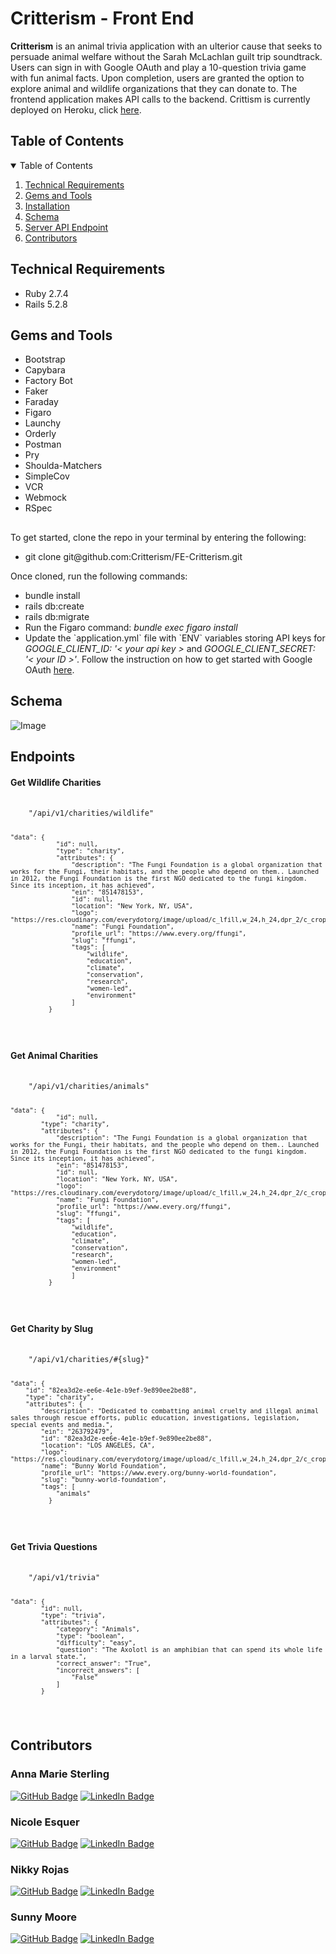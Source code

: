 # Critterism - Front End

<b>Critterism</b> is an animal trivia application with an ulterior cause that seeks to persuade animal welfare without the Sarah McLachlan guilt trip soundtrack. Users can sign in with Google OAuth and play a 10-question trivia game with fun animal facts. Upon completion, users are granted the option to explore animal and wildlife organizations that they can donate to. The frontend application makes API calls to the backend. Crittism is currently deployed on Heroku, click <a href="https://critterism-fe.herokuapp.com/">here</a>. 

<!-- TABLE OF CONTENTS -->

<h2> Table of Contents</h2>
<details open="open">
<summary>Table of Contents</summary>
  <ol>
    <li><a href="#technical-requirements"> Technical Requirements</a></li>
    <li><a href="#gems-and-tools"> Gems and Tools</a></li>
    <li><a href="installation"> Installation</a></li>
    <li><a href="#schema"> Schema</a></li>
    <li><a href="#endpoints"> Server API Endpoint</a></li>
    <li><a href="#contributors"> Contributors</a></li>
  </ol>
</details>

<!-- TECHNICAL REQUIREMENTS -->

<h2 id="technical-requirements">Technical Requirements</h2>
<ul>
<li>Ruby 2.7.4</li>
<li>Rails 5.2.8</li>
</ul>

<!-- GEMS AND TOOLS -->

<h2 id="gems-and-tools">Gems and Tools</h2>
<ul>
  <li>Bootstrap</li>
  <li>Capybara</li>
  <li>Factory Bot</li>
  <li>Faker</li>
  <li>Faraday</li>
  <li>Figaro</li>
  <li>Launchy</li>
  <li>Orderly</li>
  <li>Postman</li>
  <li>Pry</li>
  <li>Shoulda-Matchers</li>
  <li>SimpleCov</li>
  <li>VCR</li>
  <li>Webmock</li>
  <li>RSpec</li>
</ul>

<!-- INSTALLATION -->

<h2 id="installation"> </h2>

To get started, clone the repo in your terminal by entering the following:
<ul>
  <li>git clone git@github.com:Critterism/FE-Critterism.git</li>
</ul>  
   
Once cloned, run the following commands:
<ul>
  <li>bundle install</li>
  <li>rails db:create</li>
  <li>rails db:migrate</li>
  <li>Run the Figaro command: <em>bundle exec figaro install</em></li>
  <li>Update the `application.yml` file with `ENV` variables storing API keys for <em>GOOGLE_CLIENT_ID: '< your api key ></em> and <em>GOOGLE_CLIENT_SECRET: '< your ID >'</em>. Follow the instruction on how to get started with Google OAuth <a href="https://oauth.net/getting-started/">here</a>.</li>
</ul>  

<!-- DATABASE SCHEMA -->
<h2 id="schema"> Schema</h2>

![Image](https://user-images.githubusercontent.com/98506079/200989143-7b73c4c7-a679-4ae0-8216-52483c2dc169.png)

<!-- SERVER API ENDPOINT -->
<h2 id="endpoints"> Endpoints</h2>

<h4>Get Wildlife Charities</h4>
<pre>
  <code>
    "/api/v1/charities/wildlife"

    "data": {
                "id": null,
                "type": "charity",
                "attributes": {
                    "description": "The Fungi Foundation is a global organization that works for the Fungi, their habitats, and the people who depend on them.. Launched in 2012, the Fungi Foundation is the first NGO dedicated to the fungi kingdom. Since its inception, it has achieved",
                    "ein": "851478153",
                    "id": null,
                    "location": "New York, NY, USA",
                    "logo": "https://res.cloudinary.com/everydotorg/image/upload/c_lfill,w_24,h_24,dpr_2/c_crop,ar_24:24/q_auto,f_auto,fl_progressive/profile_pics/wq14eif08jx3kka2ixau",
                    "name": "Fungi Foundation",
                    "profile_url": "https://www.every.org/ffungi",
                    "slug": "ffungi",
                    "tags": [
                        "wildlife",
                        "education",
                        "climate",
                        "conservation",
                        "research",
                        "women-led",
                        "environment"
                    ]
              }
  </code>
</pre>

<h4>Get Animal Charities</h4>
<pre>
  <code>
    "/api/v1/charities/animals"

    "data": {
                "id": null,
            "type": "charity",
            "attributes": {
                "description": "The Fungi Foundation is a global organization that works for the Fungi, their habitats, and the people who depend on them.. Launched in 2012, the Fungi Foundation is the first NGO dedicated to the fungi kingdom. Since its inception, it has achieved",
                "ein": "851478153",
                "id": null,
                "location": "New York, NY, USA",
                "logo": "https://res.cloudinary.com/everydotorg/image/upload/c_lfill,w_24,h_24,dpr_2/c_crop,ar_24:24/q_auto,f_auto,fl_progressive/profile_pics/wq14eif08jx3kka2ixau",
                "name": "Fungi Foundation",
                "profile_url": "https://www.every.org/ffungi",
                "slug": "ffungi",
                "tags": [
                    "wildlife",
                    "education",
                    "climate",
                    "conservation",
                    "research",
                    "women-led",
                    "environment"
                    ]
              }
  </code>
</pre>

<h4>Get Charity by Slug</h4>
<pre>
  <code>
    "/api/v1/charities/#{slug}"
    
    "data": {
        "id": "82ea3d2e-ee6e-4e1e-b9ef-9e890ee2be88",
        "type": "charity",
        "attributes": {
            "description": "Dedicated to combatting animal cruelty and illegal animal sales through rescue efforts, public education, investigations, legislation, special events and media.",
            "ein": "263792479",
            "id": "82ea3d2e-ee6e-4e1e-b9ef-9e890ee2be88",
            "location": "LOS ANGELES, CA",
            "logo": "https://res.cloudinary.com/everydotorg/image/upload/c_lfill,w_24,h_24,dpr_2/c_crop,ar_24:24/q_auto,f_auto,fl_progressive/faja_profile/cdyalof6zfbqdmpfgdi0",
            "name": "Bunny World Foundation",
            "profile_url": "https://www.every.org/bunny-world-foundation",
            "slug": "bunny-world-foundation",
            "tags": [
                "animals"
              }
  </code>
</pre>

<h4>Get Trivia Questions</h4>
<pre>
  <code>
    "/api/v1/trivia"

    "data": {
            "id": null,
            "type": "trivia",
            "attributes": {
                "category": "Animals",
                "type": "boolean",
                "difficulty": "easy",
                "question": "The Axolotl is an amphibian that can spend its whole life in a larval state.",
                "correct_answer": "True",
                "incorrect_answers": [
                    "False"
                ]
            }
  </code>
</pre>


<!-- CONTRIBUTORS -->
<h2 id="contributors"> Contributors</h2>

<h3>Anna Marie Sterling</h3>

[![GitHub Badge](https://img.shields.io/badge/GitHub-100000?style=for-the-badge&logo=github&logoColor=white)](https://github.com/AMSterling)
[![LinkedIn Badge](https://img.shields.io/badge/LinkedIn-0077B5?style=for-the-badge&logo=linkedin&logoColor=white)](https://www.linkedin.com/in/sterling-316a6223a/)

<h3>Nicole Esquer</h3>

[![GitHub Badge](https://img.shields.io/badge/GitHub-100000?style=for-the-badge&logo=github&logoColor=white)](https://github.com/nicole-esquer)
[![LinkedIn Badge](https://img.shields.io/badge/LinkedIn-0077B5?style=for-the-badge&logo=linkedin&logoColor=white)](https://www.linkedin.com/in/nicole-esquer)

<h3>Nikky Rojas</h3>

[![GitHub Badge](https://img.shields.io/badge/GitHub-100000?style=for-the-badge&logo=github&logoColor=white)](https://github.com/nikkyrojas/)
[![LinkedIn Badge](https://img.shields.io/badge/LinkedIn-0077B5?style=for-the-badge&logo=linkedin&logoColor=white)](https://www.linkedin.com/in/nikkyrojas/)

<h3>Sunny Moore</h3>

[![GitHub Badge](https://img.shields.io/badge/GitHub-100000?style=for-the-badge&logo=github&logoColor=white)](https://github.com/sunny-moore)
[![LinkedIn Badge](https://img.shields.io/badge/LinkedIn-0077B5?style=for-the-badge&logo=linkedin&logoColor=white)](https://www.linkedin.com/in/sunny-moore/)
